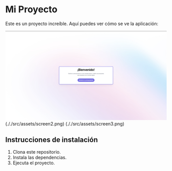 # Mi Proyecto

Este es un proyecto increíble. Aquí puedes ver cómo se ve la aplicación:

![Pantalla de la aplicación](././src/assets/screen1.png)
(././src/assets/screen2.png)
(././src/assets/screen3.png)

## Instrucciones de instalación

1. Clona este repositorio.
2. Instala las dependencias.
3. Ejecuta el proyecto.
